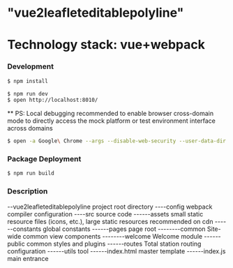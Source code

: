 
# "vue2leafleteditablepolyline"
# Technology stack: vue+webpack

### Development
``` bash
$ npm install
```
``` bash
$ npm run dev
$ open http://localhost:8010/
```
** PS: Local debugging recommended to enable browser cross-domain mode to directly access the mock platform or test environment interface across domains
``` bash
$ open -a Google\ Chrome --args --disable-web-security --user-data-dir
```

### Package Deployment
``` bash
$ npm run build
```

### Description
--vue2leafleteditablepolyline project root directory
----config webpack compiler configuration
----src source code
------assets small static resource files (icons, etc.), large static resources recommended on cdn
------constants global constants
------pages page root
--------common Site-wide common view components
--------welcome Welcome module
------public common styles and plugins
------routes Total station routing configuration
------utils tool
------index.html master template
------index.js main entrance